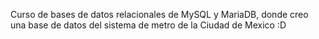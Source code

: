 Curso de bases de datos relacionales de MySQL y MariaDB, donde creo una base de datos del sistema de metro de la Ciudad de Mexico :D